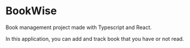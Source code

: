 # BookWise
Book management project made with Typescript and React.

In this application, you can add and track book that you have or not read.
